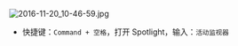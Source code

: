 ![2016-11-20_10-46-59.jpg](https://openfilecdn.upupmo.com/upupmo-article/mac/basic/mac-system-28-activity-monitor.png)

- 快捷键：`Command + 空格`，打开 Spotlight，输入：`活动监视器`